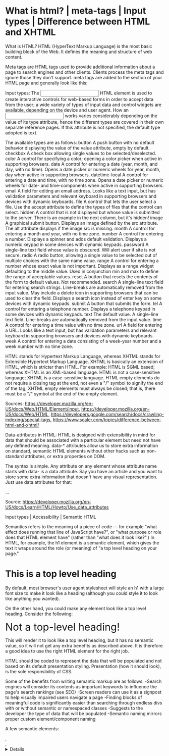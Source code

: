 # What is html? | meta-tags | Input types | Difference between HTML and XHTML

What is HTML?
HTML (HyperText Markup Language) is the most basic building block of the Web. It defines the meaning and structure of web content. 

Meta tags are HTML tags used to provide additional information about a page to search engines and other clients. Clients process the meta tags and ignore those they don't support. meta tags are added to the <head> section of your HTML page and generally look like this:
<!DOCTYPE html>
<html>
  <head>
    <meta charset="utf-8">
    <meta name="description" content="Author: A.N. Author, Illustrator: P. Picture, Category: Books, Price:  £9.24, Length: 784 pages">
    <meta name="google-site-verification" content="+nxGUDJ4QpAZ5l9Bsjdi102tLVC21AIh5d1Nl23908vVuFHs34=">
    <title>Example Books - high-quality used books for children</title>
    <meta name="robots" content="noindex,nofollow">
  </head>
</html>



Input types:
The <input> HTML element is used to create interactive controls for web-based forms in order to accept data from the user; a wide variety of types of input data and control widgets are available, depending on the device and user agent. 
How an <input> works varies considerably depending on the value of its type attribute, hence the different types are covered in their own separate reference pages. If this attribute is not specified, the default type adopted is text.

The available types are as follows:
button A push button with no default behavior displaying the value of the value attribute, empty by default.
checkbox A check box allowing single values to be selected/deselected.
color A control for specifying a color; opening a color picker when active in supporting browsers.
date A control for entering a date (year, month, and day, with no time). Opens a date picker or numeric wheels for year, month, day when active in supporting browsers.
datetime-local A control for entering a date and time, with no time zone. Opens a date picker or numeric wheels for date- and time-components when active in supporting browsers.
email A field for editing an email address. Looks like a text input, but has validation parameters and relevant keyboard in supporting browsers and devices with dynamic keyboards.
file A control that lets the user select a file. Use the accept attribute to define the types of files that the control can select.
hidden A control that is not displayed but whose value is submitted to the server. There is an example in the next column, but it's hidden!
image A graphical submit button. Displays an image defined by the src attribute. The alt attribute displays if the image src is missing.
month A control for entering a month and year, with no time zone.
number A control for entering a number. Displays a spinner and adds default validation. Displays a numeric keypad in some devices with dynamic keypads.
password A single-line text field whose value is obscured. Will alert user if site is not secure.
radio A radio button, allowing a single value to be selected out of multiple choices with the same name value.
range A control for entering a number whose exact value is not important. Displays as a range widget defaulting to the middle value. Used in conjunction min and max to define the range of acceptable values.
reset A button that resets the contents of the form to default values. Not recommended.
search A single-line text field for entering search strings. Line-breaks are automatically removed from the input value. May include a delete icon in supporting browsers that can be used to clear the field. Displays a search icon instead of enter key on some devices with dynamic keypads.
submit A button that submits the form.
tel A control for entering a telephone number. Displays a telephone keypad in some devices with dynamic keypads.
text The default value. A single-line text field. Line-breaks are automatically removed from the input value.
time A control for entering a time value with no time zone.
url A field for entering a URL. Looks like a text input, but has validation parameters and relevant keyboard in supporting browsers and devices with dynamic keyboards.
week A control for entering a date consisting of a week-year number and a week number with no time zone.

HTML stands for Hypertext Markup Language, whereas XHTML stands for Extensible Hypertext Markup Language. XHTML is basically an extension of HTML, which is stricter than HTML. 
For example: HTML is SGML based; whereas XHTML is an XML-based language. HTML is not a case-sensitive language; XHTML is a case-sensitive language. HTML empty elements do not require a closing tag at the end, not even a "/" symbol to signify the end of the tag; XHTML empty elements must always be closed; that is, there must be a "/" symbol at the end of the empty element.

Sources: https://developer.mozilla.org/en-US/docs/Web/HTML/Element/input, https://developer.mozilla.org/en-US/docs/Web/HTML, https://developers.google.com/search/docs/crawling-indexing/special-tags, https://www.scaler.com/topics/difference-between-html-and-xhtml/ 

Data-attributes in HTML: 
HTML is designed with extensibility in mind for data that should be associated with a particular element but need not have any defined meaning. data-* attributes allow us to store extra information on standard, semantic HTML elements without other hacks such as non-standard attributes, or extra properties on DOM.

The syntax is simple. Any attribute on any element whose attribute name starts with data- is a data attribute. Say you have an article and you want to store some extra information that doesn't have any visual representation. Just use data attributes for that:

<article
  id="electric-cars"
  data-columns="3"
  data-index-number="12314"
  data-parent="cars">
  ...
</article>


Source: https://developer.mozilla.org/en-US/docs/Learn/HTML/Howto/Use_data_attributes
  
Input types | Accessibility | Semantic HTML 

Semantics refers to the meaning of a piece of code — for example "what effect does running that line of JavaScript have?", or "what purpose or role does that HTML element have" (rather than "what does it look like?".)
In HTML, for example, the h1 element is a semantic element, which gives the text it wraps around the role (or meaning) of "a top level heading on your page."

<h1>This is a top level heading</h1>


By default, most browser's user agent stylesheet will style an h1 with a large font size to make it look like a heading (although you could style it to look like anything you wanted).

On the other hand, you could make any element look like a top level heading. Consider the following:

<span style="font-size: 32px; margin: 21px 0;">Not a top-level heading!</span>


This will render it to look like a top level heading, but it has no semantic value, so it will not get any extra benefits as described above. It is therefore a good idea to use the right HTML element for the right job.

HTML should be coded to represent the data that will be populated and not based on its default presentation styling. Presentation (how it should look), is the sole responsibility of CSS.

Some of the benefits from writing semantic markup are as follows:
-Search engines will consider its contents as important keywords to influence the page's search rankings (see SEO)
-Screen readers can use it as a signpost to help visually impaired users navigate a page
-Finding blocks of meaningful code is significantly easier than searching through endless divs with or without semantic or namespaced classes
-Suggests to the developer the type of data that will be populated
-Semantic naming mirrors proper custom element/component naming

A few semantic elements: <article>, <aside>, <details>, <figcaption>, <figure>, <form>, <footer>, <header>, <main>, <mark>, <nav>, <section>, <summary>, <time>

Source: https://developer.mozilla.org/en-US/docs/Glossary/Semantics 



